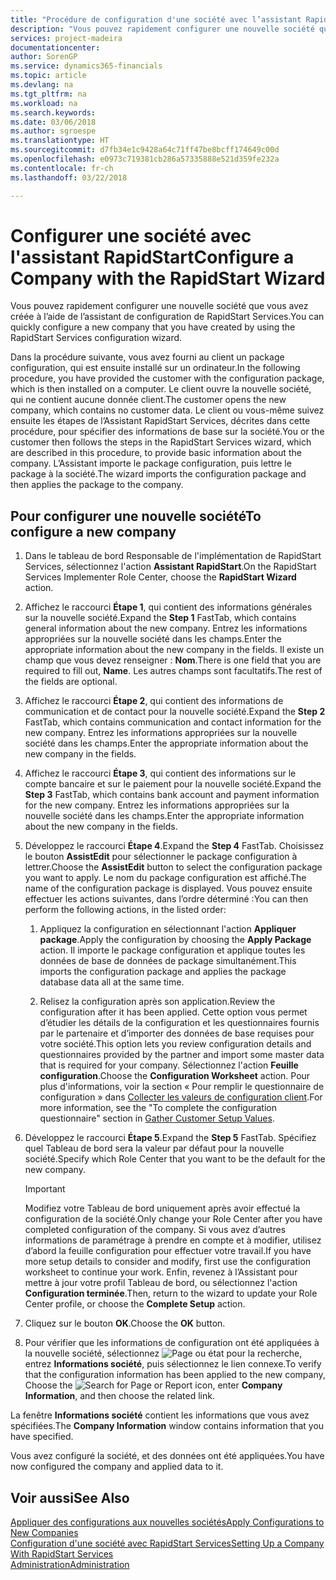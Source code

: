 ```yaml
---
title: "Procédure de configuration d'une société avec l’assistant RapidStart | Microsoft Docs"
description: "Vous pouvez rapidement configurer une nouvelle société que vous avez créée à l’aide de l’assistant de configuration de RapidStart Services."
services: project-madeira
documentationcenter: 
author: SorenGP
ms.service: dynamics365-financials
ms.topic: article
ms.devlang: na
ms.tgt_pltfrm: na
ms.workload: na
ms.search.keywords: 
ms.date: 03/06/2018
ms.author: sgroespe
ms.translationtype: HT
ms.sourcegitcommit: d7fb34e1c9428a64c71ff47be8bcff174649c00d
ms.openlocfilehash: e0973c719381cb286a57335888e521d359fe232a
ms.contentlocale: fr-ch
ms.lasthandoff: 03/22/2018

---
```

# <a name="configure-a-company-with-the-rapidstart-wizard"></a><span data-ttu-id="f2214-103">Configurer une société avec l'assistant RapidStart</span><span class="sxs-lookup"><span data-stu-id="f2214-103">Configure a Company with the RapidStart Wizard</span></span>
<span data-ttu-id="f2214-104">Vous pouvez rapidement configurer une nouvelle société que vous avez créée à l’aide de l’assistant de configuration de RapidStart Services.</span><span class="sxs-lookup"><span data-stu-id="f2214-104">You can quickly configure a new company that you have created by using the RapidStart Services configuration wizard.</span></span>

<span data-ttu-id="f2214-105">Dans la procédure suivante, vous avez fourni au client un package configuration, qui est ensuite installé sur un ordinateur.</span><span class="sxs-lookup"><span data-stu-id="f2214-105">In the following procedure, you have provided the customer with the configuration package, which is then installed on a computer.</span></span> <span data-ttu-id="f2214-106">Le client ouvre la nouvelle société, qui ne contient aucune donnée client.</span><span class="sxs-lookup"><span data-stu-id="f2214-106">The customer opens the new company, which contains no customer data.</span></span> <span data-ttu-id="f2214-107">Le client ou vous-même suivez ensuite les étapes de l’Assistant RapidStart Services, décrites dans cette procédure, pour spécifier des informations de base sur la société.</span><span class="sxs-lookup"><span data-stu-id="f2214-107">You or the customer then follows the steps in the RapidStart Services wizard, which are described in this procedure, to provide basic information about the company.</span></span> <span data-ttu-id="f2214-108">L’Assistant importe le package configuration, puis lettre le package à la société.</span><span class="sxs-lookup"><span data-stu-id="f2214-108">The wizard imports the configuration package and then applies the package to the company.</span></span>  

## <a name="to-configure-a-new-company"></a><span data-ttu-id="f2214-109">Pour configurer une nouvelle société</span><span class="sxs-lookup"><span data-stu-id="f2214-109">To configure a new company</span></span>  
1. <span data-ttu-id="f2214-110">Dans le tableau de bord Responsable de l'implémentation de RapidStart Services, sélectionnez l'action **Assistant RapidStart**.</span><span class="sxs-lookup"><span data-stu-id="f2214-110">On the RapidStart Services Implementer Role Center, choose the **RapidStart Wizard** action.</span></span>  
2. <span data-ttu-id="f2214-111">Affichez le raccourci **Étape 1**, qui contient des informations générales sur la nouvelle société.</span><span class="sxs-lookup"><span data-stu-id="f2214-111">Expand the **Step 1** FastTab, which contains general information about the new company.</span></span> <span data-ttu-id="f2214-112">Entrez les informations appropriées sur la nouvelle société dans les champs.</span><span class="sxs-lookup"><span data-stu-id="f2214-112">Enter the appropriate information about the new company in the fields.</span></span> <span data-ttu-id="f2214-113">Il existe un champ que vous devez renseigner : **Nom**.</span><span class="sxs-lookup"><span data-stu-id="f2214-113">There is one field that you are required to fill out, **Name**.</span></span> <span data-ttu-id="f2214-114">Les autres champs sont facultatifs.</span><span class="sxs-lookup"><span data-stu-id="f2214-114">The rest of the fields are optional.</span></span>  
3. <span data-ttu-id="f2214-115">Affichez le raccourci **Étape 2**, qui contient des informations de communication et de contact pour la nouvelle société.</span><span class="sxs-lookup"><span data-stu-id="f2214-115">Expand the **Step 2** FastTab, which contains communication and contact information for the new company.</span></span> <span data-ttu-id="f2214-116">Entrez les informations appropriées sur la nouvelle société dans les champs.</span><span class="sxs-lookup"><span data-stu-id="f2214-116">Enter the appropriate information about the new company in the fields.</span></span>
4. <span data-ttu-id="f2214-117">Affichez le raccourci **Étape 3**, qui contient des informations sur le compte bancaire et sur le paiement pour la nouvelle société.</span><span class="sxs-lookup"><span data-stu-id="f2214-117">Expand the **Step 3** FastTab, which contains bank account and payment information for the new company.</span></span> <span data-ttu-id="f2214-118">Entrez les informations appropriées sur la nouvelle société dans les champs.</span><span class="sxs-lookup"><span data-stu-id="f2214-118">Enter the appropriate information about the new company in the fields.</span></span>  
5. <span data-ttu-id="f2214-119">Développez le raccourci **Étape 4**.</span><span class="sxs-lookup"><span data-stu-id="f2214-119">Expand the **Step 4** FastTab.</span></span> <span data-ttu-id="f2214-120">Choisissez le bouton **AssistEdit** pour sélectionner le package configuration à lettrer.</span><span class="sxs-lookup"><span data-stu-id="f2214-120">Choose the **AssistEdit** button to select the configuration package you want to apply.</span></span> <span data-ttu-id="f2214-121">Le nom du package configuration est affiché.</span><span class="sxs-lookup"><span data-stu-id="f2214-121">The name of the configuration package is displayed.</span></span> <span data-ttu-id="f2214-122">Vous pouvez ensuite effectuer les actions suivantes, dans l’ordre déterminé :</span><span class="sxs-lookup"><span data-stu-id="f2214-122">You can then perform the following actions, in the listed order:</span></span>  

    1. <span data-ttu-id="f2214-123">Appliquez la configuration en sélectionnant l'action **Appliquer package**.</span><span class="sxs-lookup"><span data-stu-id="f2214-123">Apply the configuration by choosing the **Apply Package** action.</span></span> <span data-ttu-id="f2214-124">Il importe le package configuration et applique toutes les données de base de données de package simultanément.</span><span class="sxs-lookup"><span data-stu-id="f2214-124">This imports the configuration package and applies the package database data all at the same time.</span></span>  

    2. <span data-ttu-id="f2214-125">Relisez la configuration après son application.</span><span class="sxs-lookup"><span data-stu-id="f2214-125">Review the configuration after it has been applied.</span></span> <span data-ttu-id="f2214-126">Cette option vous permet d’étudier les détails de la configuration et les questionnaires fournis par le partenaire et d’importer des données de base requises pour votre société.</span><span class="sxs-lookup"><span data-stu-id="f2214-126">This option lets you review configuration details and questionnaires provided by the partner and import some master data that is required for your company.</span></span> <span data-ttu-id="f2214-127">Sélectionnez l'action **Feuille configuration**.</span><span class="sxs-lookup"><span data-stu-id="f2214-127">Choose the **Configuration Worksheet** action.</span></span> <span data-ttu-id="f2214-128">Pour plus d'informations, voir la section « Pour remplir le questionnaire de configuration » dans [Collecter les valeurs de configuration client](admin-gather-customer-setup-values.md).</span><span class="sxs-lookup"><span data-stu-id="f2214-128">For more information, see the "To complete the configuration questionnaire" section in [Gather Customer Setup Values](admin-gather-customer-setup-values.md).</span></span>  

6. <span data-ttu-id="f2214-129">Développez le raccourci **Étape 5**.</span><span class="sxs-lookup"><span data-stu-id="f2214-129">Expand the **Step 5** FastTab.</span></span> <span data-ttu-id="f2214-130">Spécifiez quel Tableau de bord sera la valeur par défaut pour la nouvelle société.</span><span class="sxs-lookup"><span data-stu-id="f2214-130">Specify which Role Center that you want to be the default for the new company.</span></span>  

    > [!IMPORTANT]  
    >  <span data-ttu-id="f2214-131">Modifiez votre Tableau de bord uniquement après avoir effectué la configuration de la société.</span><span class="sxs-lookup"><span data-stu-id="f2214-131">Only change your Role Center after you have completed configuration of the company.</span></span> <span data-ttu-id="f2214-132">Si vous avez d’autres informations de paramétrage à prendre en compte et à modifier, utilisez d’abord la feuille configuration pour effectuer votre travail.</span><span class="sxs-lookup"><span data-stu-id="f2214-132">If you have more setup details to consider and modify, first use the configuration worksheet to continue your work.</span></span> <span data-ttu-id="f2214-133">Enfin, revenez à l’Assistant pour mettre à jour votre profil Tableau de bord, ou sélectionnez l'action **Configuration terminée**.</span><span class="sxs-lookup"><span data-stu-id="f2214-133">Then, return to the wizard to update your Role Center profile, or choose the **Complete Setup** action.</span></span>

7. <span data-ttu-id="f2214-134">Cliquez sur le bouton **OK**.</span><span class="sxs-lookup"><span data-stu-id="f2214-134">Choose the **OK** button.</span></span>  
8. <span data-ttu-id="f2214-135">Pour vérifier que les informations de configuration ont été appliquées à la nouvelle société, sélectionnez ![Page ou état pour la recherche](media/ui-search/search_small.png "Page ou état pour la recherche"), entrez **Informations société**, puis sélectionnez le lien connexe.</span><span class="sxs-lookup"><span data-stu-id="f2214-135">To verify that the configuration information has been applied to the new company, Choose the ![Search for Page or Report](media/ui-search/search_small.png "Search for Page or Report icon") icon, enter **Company Information**, and then choose the related link.</span></span>

<span data-ttu-id="f2214-136">La fenêtre **Informations société** contient les informations que vous avez spécifiées.</span><span class="sxs-lookup"><span data-stu-id="f2214-136">The **Company Information** window contains information that you have specified.</span></span>   

<span data-ttu-id="f2214-137">Vous avez configuré la société, et des données ont été appliquées.</span><span class="sxs-lookup"><span data-stu-id="f2214-137">You have now configured the company and applied data to it.</span></span>  

## <a name="see-also"></a><span data-ttu-id="f2214-138">Voir aussi</span><span class="sxs-lookup"><span data-stu-id="f2214-138">See Also</span></span>  
[<span data-ttu-id="f2214-139">Appliquer des configurations aux nouvelles sociétés</span><span class="sxs-lookup"><span data-stu-id="f2214-139">Apply Configurations to New Companies</span></span>](admin-apply-configuration-to-new-companies.md)  
[<span data-ttu-id="f2214-140">Configuration d'une société avec RapidStart Services</span><span class="sxs-lookup"><span data-stu-id="f2214-140">Setting Up a Company With RapidStart Services</span></span>](admin-set-up-a-company-with-rapidstart.md)  
[<span data-ttu-id="f2214-141">Administration</span><span class="sxs-lookup"><span data-stu-id="f2214-141">Administration</span></span>](admin-setup-and-administration.md)

